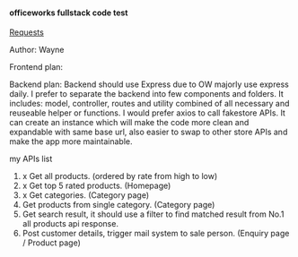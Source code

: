 #### officeworks fullstack code test

[Requests](https://bitbucket.org/ow-online/test-wayne-zhang/src/master/)

Author: Wayne

Frontend plan:

Backend plan:
  Backend should use Express due to OW majorly use express daily. I prefer to separate the backend into few components and folders. It includes: model, controller, routes and utility combined of all necessary and reuseable helper or functions.
  I would prefer axios to call fakestore APIs. It can create an instance which will make the code more clean and expandable with same base url, also easier to swap to other store APIs and make the app more maintainable.
  
  my APIs list
  1. x Get all products. (ordered by rate from high to low) 
  2. x Get top 5 rated products. (Homepage)
  3. x Get categories. (Category page)
  4. Get products from single category. (Category page)
  5. Get search result, it should use a filter to find matched result from No.1 all products api response.
  6. Post customer details, trigger mail system to sale person. (Enquiry page / Product page)